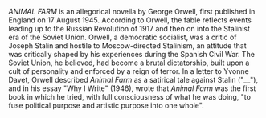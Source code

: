 _ANIMAL FARM_ is an allegorical novella by George Orwell, first published in England on 17 August 1945. According to Orwell, the fable reflects events leading up to the Russian Revolution of 1917 and then on into the Stalinist era of the Soviet Union. Orwell, a democratic socialist, was a critic of Joseph Stalin and hostile to Moscow-directed Stalinism, an attitude that was critically shaped by his experiences during the Spanish Civil War. The Soviet Union, he believed, had become a brutal dictatorship, built upon a cult of personality and enforced by a reign of terror. In a letter to Yvonne Davet, Orwell described _Animal Farm_ as a satirical tale against Stalin ("__"), and in his essay "Why I Write" (1946), wrote that _Animal Farm_ was the first book in which he tried, with full consciousness of what he was doing, "to fuse political purpose and artistic purpose into one whole".
